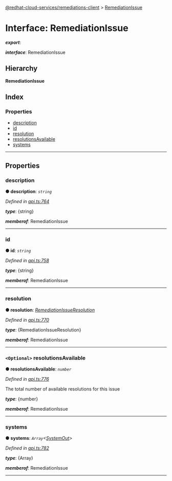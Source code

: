 [@redhat-cloud-services/remediations-client](../README.md) > [RemediationIssue](../interfaces/remediationissue.md)

# Interface: RemediationIssue

*__export__*: 

*__interface__*: RemediationIssue

## Hierarchy

**RemediationIssue**

## Index

### Properties

* [description](remediationissue.md#description)
* [id](remediationissue.md#id)
* [resolution](remediationissue.md#resolution)
* [resolutionsAvailable](remediationissue.md#resolutionsavailable)
* [systems](remediationissue.md#systems)

---

## Properties

<a id="description"></a>

###  description

**● description**: *`string`*

*Defined in [api.ts:764](https://github.com/RedHatInsights/javascript-clients/blob/master/packages/remediations/api.ts#L764)*

*__type__*: {string}

*__memberof__*: RemediationIssue

___
<a id="id"></a>

###  id

**● id**: *`string`*

*Defined in [api.ts:758](https://github.com/RedHatInsights/javascript-clients/blob/master/packages/remediations/api.ts#L758)*

*__type__*: {string}

*__memberof__*: RemediationIssue

___
<a id="resolution"></a>

###  resolution

**● resolution**: *[RemediationIssueResolution](remediationissueresolution.md)*

*Defined in [api.ts:770](https://github.com/RedHatInsights/javascript-clients/blob/master/packages/remediations/api.ts#L770)*

*__type__*: {RemediationIssueResolution}

*__memberof__*: RemediationIssue

___
<a id="resolutionsavailable"></a>

### `<Optional>` resolutionsAvailable

**● resolutionsAvailable**: *`number`*

*Defined in [api.ts:776](https://github.com/RedHatInsights/javascript-clients/blob/master/packages/remediations/api.ts#L776)*

The total number of available resolutions for this issue

*__type__*: {number}

*__memberof__*: RemediationIssue

___
<a id="systems"></a>

###  systems

**● systems**: *`Array`<[SystemOut](systemout.md)>*

*Defined in [api.ts:782](https://github.com/RedHatInsights/javascript-clients/blob/master/packages/remediations/api.ts#L782)*

*__type__*: {Array}

*__memberof__*: RemediationIssue

___

